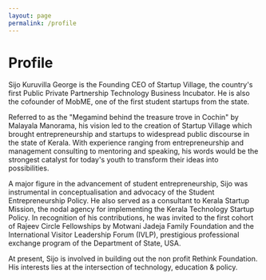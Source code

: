 ```yaml
---
layout: page
permalink: /profile
---
```


# Profile

Sijo Kuruvilla George is the Founding CEO of Startup Village, the country's first Public Private Partnership Technology Business Incubator. He is also the cofounder of MobME, one of the first student startups from the state.

Referred to as the "Megamind behind the treasure trove in Cochin" by Malayala Manorama, his vision led to the creation of Startup Village which brought entrepreneurship and startups to widespread public discourse in the state of Kerala. With experience ranging from entrepreneurship and management consulting to mentoring and speaking, his words would be the strongest catalyst for today's youth to transform their ideas into possibilities.

A major figure in the advancement of student entrepreneurship, Sijo was instrumental in conceptualisation and advocacy of the Student Entrepreneurship Policy. He also served as a consultant to Kerala Startup Mission, the nodal agency for implementing the Kerala Technology Startup Policy. In recognition of his contributions, he was invited to the first cohort of Rajeev Circle Fellowships by Motwani Jadeja Family Foundation and the International Visitor Leadership Forum (IVLP), prestigious professional exchange program of the Department of State, USA.

At present, Sijo is involved in building out the non profit Rethink Foundation. His interests lies at the intersection of technology, education & policy. 